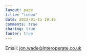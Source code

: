 ```yaml
---
layout: page
title: "index"
date: 2012-01-15 19:16
comments: true
sharing: true
footer: true
---
```

Email: jon.wade@interoperate.co.uk
